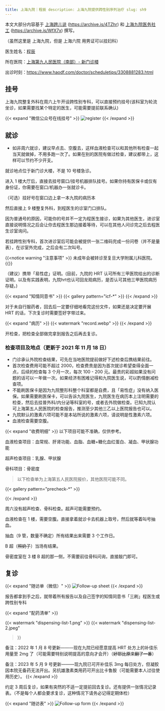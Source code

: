 ```yaml
---
title: 上海九院｜程辰 description: 上海九院提供跨性别序列治疗 slug: sh9
---
```


本文大部分内容基于 [上海跨儿说](https://mp.weixin.qq.com/s/YfwBpWsmKbHxjxzoVeD6mw)
(<https://archive.is/4TZhr>) 和
[上海九院医务社工](https://mp.weixin.qq.com/s/wnvrYViJfsJSxzAlAM_mUw)
(<https://archive.is/WfX7x>) 撰写。

（虽然这里是 上海九院，但是 上海六院 用男证可以挂妇科）

医生姓名：[程辰](https://www.haodf.com/doctor/3308881283.html)

所在医院：[上海第九人民医院（南部）- 新门诊楼](https://amap.com/place/B0FFFZY3L4)

出诊时刻：<https://www.haodf.com/doctor/scheduletips/3308881283.html>

## 挂号

上海九院整复外科在周六上午开设跨性别专科，可以直接预约挂号(该科室为轮流坐诊，如果需要找某个特定的医生，可能需要提前联系确认)

{{< expand "微信公众号在线挂号" >}} ![register](register-sh9.jpg) {{< /expand >}}

## 就诊

- 如非周六就诊，建议早点去、空腹去，这样血液检查可以和其他所有检查一起当天就做掉，不用多跑一次了。如果在别的医院有做过检查，建议都带上，这样可以节约不少开支。

就诊地点位于新门诊大楼，不是 10 号楼急诊。

进入 1 楼大厅后，直接去挂号窗口/挂号机器排队挂号。如果你持有医保卡或仅有身份证，你需要在窗口/机器办一张就诊卡。

（可选）挂好号在窗口边上拿一本九院的病历本

然后直接上 9 楼整复外科，到程医生的诊室门口排队。

因为普通号的原因，可能你的号并不一定为程医生接诊，如果为其他医生，进诊室直接说明情况之后会让你去程医生那边接着等待，可以在其他人问诊完之后去程医生诊室询问。

若挂跨性别专科，首次进诊室后可能会被提供一张二维码完成一份问卷（并不是量表），在诊室外完成，之后会有二次叫号。

{{<notice warning "注意事项" >}} 未成年会被转诊至复旦大学附属儿科医院。 {{</notice>}}

（建议）携带「易性症」证明。(目前，九院的 HRT 认可所有三甲医院给出的诊断证明，以及有实践表明，九院hrt也认可回龙观病历，是否认可其他三甲医院病历存疑。)

{{< expand "知情同意书" >}} {{< gallery pattern="icf-*" >}} {{< /expand >}}

对于未自行服药者，回去后一定要仔细地看完这份文件，如果还是决定要开展 HRT 的话，下次复诊时需要签好字带过来。

{{< expand "病历" >}} {{< watermark "record.webp" >}} {{< /expand >}}

开检查，把检查全部做完拿到报告之后再去复诊。

### 检查项目及地点（更新于 2021 年 11 月 18 日）

- 门诊承认外院检查结果，可先在当地医院提前做好下述检查后携结果前往。
- 首次检查费用可能不超过 2000，检查费贵是因为首次就诊希望查得全面一点，后续的检查每 3 个月一次，每次 100 - 200
  元。最贵的彩超如果没有问题的话可以一年做一次。如果经济有困难记得和九院医生说，可以酌情删减检查项。
- 不能刷医保卡是因为九院整形科整个科室都是自费，且「易性症」没有纳入医保。如果需要刷医保卡，可以告诉九院医生，九院医生在病历本上注明需要的检查，然后去挂普外科/内分泌等科室的号，或者去外院做检查。已知九院认可上海第五人民医院的检查报告，推测至少其他三乙以上医院报告也可以。
- 九院默认的激素六项可能不是本站所说的激素六项，请说明是性激素六项。
- 血液检查需要空腹。

{{< expand "收费明细" >}} 以下项目可能不准确，仅供参考。

血液检查项目：血常规、肝肾功能、血脂、血糖+糖化血红蛋白、凝血、甲状腺功能

超声检查项目：乳腺、甲状腺

骨科项目：骨密度

> 以下检查单为上海第五人民医院报价，其他医院可能不同。

{{< gallery pattern="precheck-*" >}}

{{< /expand >}}

周六没有超声检查、骨科检查。超声可能需要预约。

血液检查在 1 楼，需要空腹。直接拿着就诊卡去机器上取号，然后就等着叫号抽血。

抽血（9 管，数量不确定）所有结果出来需要 3 个工作日。

B 超（~~照奶子~~）当场有结果。

骨密度室在 3 楼 B 超的那一侧，不需要前往骨科问询，直接敲门即可。

## 复诊

{{< expand "随访单（微信）" >}} ![Follow-up sheet](follow-up-sheet.jpg) {{< /expand >}}

报告都拿到手之后，就带着所有报告以及自己签字的知情同意书「三刷」程医生或跨性别专科

{{< expand "配药清单" >}}

{{< watermark "dispensing-list-1.png" >}} {{< watermark "dispensing-list-2.jpeg"
>}}

备注：2022 年 1 月 8 号更新———现在九院已经愿意提高 HRT 处方上的补佳乐用量至 2mg
了（可能需要特别说明提高的意向才会开）（~~好耶比原来翻了一番~~）

备注：2023 年 5 月 9 号更新———现九院已可开补佳乐 3mg
每日处方，但凝胶因本院无备药无法开出。另抗雄激素类用药可开出比卡鲁胺（可能需要本人过往使用历史）。 {{< /expand >}}

约定 3 周后复诊，如果有突然的不适一定提前回去复诊。还有提供一张情况记录表。（不是每个人都会要求复诊，这种情况下请务必记得定期体检）

{{< expand "随访表" >}} ![Follow-up form](follow-up-form.webp) {{< /expand >}}
